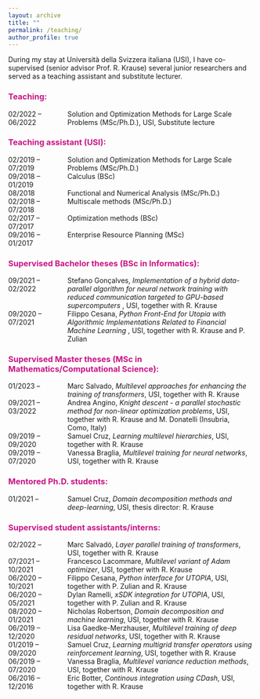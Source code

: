 ```yaml
---
layout: archive
title: ""
permalink: /teaching/
author_profile: true
---
```


During my stay at Università della Svizzera italiana (USI), I have co-supervised (senior advisor Prof. R. Krause) several junior researchers and served as a teaching assistant and substitute lecturer. 

<head>
<style>
#wrapper {
	 display: flex;
}
#years {
    display: inline-block;
    width:20%;
    height:auto;
}
#div_space {
    display: inline-block;
    width:4%;
    height:auto;
}
#titles {
    display: inline-block;
    width:75%;
    height:auto;
}
</style>
</head>
<body>	
<h3><span style="color:rgb(199, 21, 133)"> Teaching:</span></h3>	
	<div id="wrapper">
	    <div id="years">  
	    	02/2022 – 06/2022
	    </div>
		<div id="div_space"></div>    
	    <div id="titles">  
	    	Solution and Optimization Methods for Large Scale Problems (MSc/Ph.D.), USI, Substitute lecture
	    </div>
	</div>
<h3><span style="color:rgb(199, 21, 133)"> Teaching assistant (USI):</span></h3>	
	<div id="wrapper">
	    <div id="years">  
	    	02/2019 – 07/2019 
	    </div>
		<div id="div_space"></div>    
	    <div id="titles">  
	    	Solution and Optimization Methods for Large Scale Problems (MSc/Ph.D.) <br />
	    </div>
	</div>		
	<div id="wrapper">
	    <div id="years">  
	    	09/2018 – 01/2019
	    </div>
		<div id="div_space"></div>    
	    <div id="titles">  
	    	Calculus (BSc)
	    </div>
	</div>		
	<div id="wrapper">
	    <div id="years">  
	    	08/2018
	    </div>
		<div id="div_space"></div>    
	    <div id="titles">  
	    	Functional and Numerical Analysis (MSc/Ph.D.)
	    </div>
	</div>		
	<div id="wrapper">
	    <div id="years">  
	    	02/2018 – 07/2018
	    </div>
		<div id="div_space"></div>    
	    <div id="titles">  
	    	Multiscale methods (MSc/Ph.D.) 
	    </div>
	</div>		
	<div id="wrapper">
	    <div id="years">  
	    	02/2017 – 07/2017
	    </div>
		<div id="div_space"></div>    
	    <div id="titles">  
	    	Optimization methods (BSc) 
	    </div>
	</div>	
	<div id="wrapper">
	    <div id="years">  
	    	09/2016 – 01/2017
	    </div>
		<div id="div_space"></div>    
	    <div id="titles">  
	    	Enterprise Resource Planning (MSc)
	    </div>
	</div>	
<h3><span style="color:rgb(199, 21, 133)"> Supervised Bachelor theses (BSc in Informatics):</span></h3>	
	<div id="wrapper">
	    <div id="years">  
	    	09/2021 – 02/2022
	    </div>
		<div id="div_space"></div>    
	    <div id="titles">  
	    	Stefano Gonçalves,  <em>Implementation of a hybrid data-parallel algorithm for neural network training with reduced communication targeted to GPU-based supercomputers </em>, USI, together with R. Krause 
	    </div>
	</div>	
	<div id="wrapper">
	    <div id="years">  
	    	09/2020 – 07/2021 
	    </div>
		<div id="div_space"></div>    
	    <div id="titles">  
	    	Filippo Cesana,  <em>Python Front-End for Utopia with Algorithmic Implementations Related to Financial Machine Learning </em>, USI, together with R. Krause and P. Zulian
	    </div>
	</div>			
<h3><span style="color:rgb(199, 21, 133)"> Supervised Master theses (MSc in Mathematics/Computational Science):</span></h3>	
	<div id="wrapper">
	    <div id="years">  
	    	01/2023 – 
	    </div>
		<div id="div_space"></div>    
	    <div id="titles">  
	    	Marc Salvado, <em>Multilevel approaches for enhancing the training of transformers</em>, USI, together with R. Krause 
	    </div>
	</div>	
	<div id="wrapper">
	    <div id="years">  
	    	09/2021 – 03/2022
	    </div>
		<div id="div_space"></div>    
	    <div id="titles">  
	    	Andrea Angino, <em>Knight descent - a parallel stochastic method for non-linear optimization problems</em>, USI, together with R. Krause and M. Donatelli (Insubria, Como, Italy)
	    </div>
	</div>	
	<div id="wrapper">
	    <div id="years">  
	    	09/2019 – 09/2020 
	    </div>
		<div id="div_space"></div>    
	    <div id="titles">  
	    	Samuel Cruz, <em>Learning multilevel hierarchies</em>, USI, together with R. Krause 
	    </div>
	</div>	
	<div id="wrapper">
	    <div id="years">  
	    	09/2019 – 07/2020 
	    </div>
		<div id="div_space"></div>    
	    <div id="titles">  
	    	Vanessa Braglia, <em>Multilevel training for neural networks</em>, USI, together with R. Krause 
	    </div>
	</div>		
<h3><span style="color:rgb(199, 21, 133)"> Mentored Ph.D. students:</span></h3>	
	<div id="wrapper">
	    <div id="years">  
	    	01/2021 – <br /> 
	    </div>
		<div id="div_space"></div>    
	    <div id="titles">  
	    	Samuel Cruz, <em>Domain decomposition methods and deep-learning</em>, USI, thesis director: R. Krause 
	    </div>
	</div>				
<h3><span style="color:rgb(199, 21, 133)"> Supervised student assistants/interns:</span></h3>	
	<div id="wrapper">
	    <div id="years">  
	    	02/2022 – 
	    </div>
		<div id="div_space"></div>    
	    <div id="titles">  
	    	Marc Salvadó, <em>Layer parallel training of transformers</em>, USI, together with R. Krause 
	    </div>
	</div>	
	<div id="wrapper">
	    <div id="years">  
	    	07/2021 – 10/2021
	    </div>
		<div id="div_space"></div>    
	    <div id="titles">  
	    		    	Francesco Lacommare, <em>Multilevel variant of Adam optimizer</em>, USI, together with R. Krause 
	    </div>
	</div>	
	<div id="wrapper">
	    <div id="years">  
	    	06/2020 – 10/2021
	    </div>
		<div id="div_space"></div>    
	    <div id="titles">  
	    	Filippo Cesana, <em>Python interface for UTOPIA</em>, USI, together with P. Zulian and R. Krause
	    </div>
	</div>	
	<div id="wrapper">
	    <div id="years">  
	    	06/2020 – 05/2021 
	    </div>
		<div id="div_space"></div>    
	    <div id="titles">  
	    	Dylan Ramelli, <em>xSDK integration for UTOPIA</em>, USI, together with P. Zulian and R. Krause
	    </div>
	</div>	
	<div id="wrapper">
	    <div id="years">  
	    	08/2020 – 01/2021
	    </div>
		<div id="div_space"></div>    
	    <div id="titles">  
	    	Nicholas Robertson, <em>Domain decomposition and machine learning</em>, USI, together with R. Krause  
	    </div>
	</div>	
	<div id="wrapper">
	    <div id="years">  
	    	06/2019 – 12/2020
	    </div>
		<div id="div_space"></div>    
	    <div id="titles">  
	    	Lisa Gaedke-Merzhauser, <em>Multilevel training of deep residual networks</em>, USI, together with R. Krause  
	    </div>
	</div>	
	<div id="wrapper">
	    <div id="years">  
	    	01/2019 – 09/2020
	    </div>
		<div id="div_space"></div>    
	    <div id="titles">  
	    	Samuel Cruz, <em>Learning multigrid transfer operators using reinforcement learning</em>, USI, together with R. Krause 
	    </div>
	</div>	
	<div id="wrapper">
	    <div id="years">  
	    	06/2019 – 07/2020
	    </div>
		<div id="div_space"></div>    
	    <div id="titles">  
	    	Vanessa Braglia, <em>Multilevel variance reduction methods</em>, USI, together with R. Krause 
	    </div>
	</div>	
	<div id="wrapper">
	    <div id="years">  
	    	06/2016 – 12/2016
	    </div>
		<div id="div_space"></div>    
	    <div id="titles">  
	    	Eric Botter, <em>Continous integration using CDash</em>, USI, together with R. Krause 
	    </div>
	</div>										
</body>










